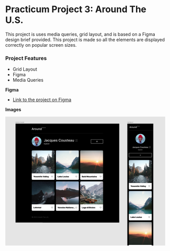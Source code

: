 # Practicum Project 3: Around The U.S.

This project is uses media queries, grid layout, and is based on a Figma design brief provided. This project is made so all the elements are displayed correctly on popular screen sizes.

### Project Features

- Grid Layout
- Figma
- Media Queries

**Figma**

- [Link to the project on Figma](https://www.figma.com/file/ii4xxsJ0ghevUOcssTlHZv/Sprint-3%3A-Around-the-US?node-id=0%3A1)

**Images**

![project screenshot](./images/project3screenshot.png)
